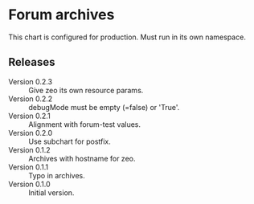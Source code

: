 # Forum archives

This chart is configured for production. Must run in its own namespace.

## Releases

<dl>
  <dt>Version 0.2.3</dt>
  <dd>Give zeo its own resource params.</dd>

  <dt>Version 0.2.2</dt>
  <dd>debugMode must be empty (=false) or 'True'.</dd>

  <dt>Version 0.2.1</dt>
  <dd>Alignment with forum-test values.</dd>

  <dt>Version 0.2.0</dt>
  <dd>Use subchart for postfix.</dd>

  <dt>Version 0.1.2</dt>
  <dd>Archives with hostname for zeo.</dd>

  <dt>Version 0.1.1</dt>
  <dd>Typo in archives.</dd>

  <dt>Version 0.1.0</dt>
  <dd>Initial version.</dd>

</dl>

